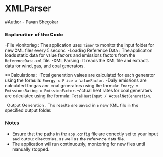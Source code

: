 # XMLParser
#Author - Pavan Shegokar
### Explanation of the Code

-File Monitoring : The application uses `Timer` to monitor the input folder for new XML files every 5 second.
-Loading Reference Data : The application loads static data for value factors and emissions factors from the `ReferenceData.xml` file.
-XML Parsing : It reads the XML file and extracts data for wind, gas, and coal generators.

 **Calculations :
  -Total generation values are calculated for each generator using the formula: `Energy x Price x ValueFactor`.
  -Daily emissions are calculated for gas and coal generators using the formula: `Energy x EmissionsRating x EmissionFactor`.
  -Actual heat rates for coal generators are calculated using the formula: `TotalHeatInput / ActualNetGeneration`.

-Output Generation : The results are saved in a new XML file in the specified output folder.

### Notes
- Ensure that the paths in the `app.config` file are correctly set to your input and output directories, as well as the reference data file.
- The application will run continuously, monitoring for new files until manually stopped. 
